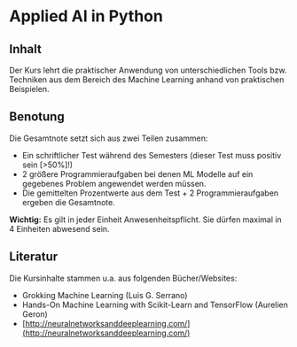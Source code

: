 # Applied AI in Python

## Inhalt

Der Kurs lehrt die praktischer Anwendung von unterschiedlichen Tools bzw. Techniken aus dem Bereich des Machine Learning anhand von
praktischen Beispielen.

## Benotung

Die Gesamtnote setzt sich aus zwei Teilen zusammen:

- Ein schriftlicher Test während des Semesters (dieser Test muss positiv sein [>50%]!)
- 2 größere Programmieraufgaben bei denen ML Modelle auf ein gegebenes Problem angewendet werden müssen.
- Die gemittelten Prozentwerte aus dem Test + 2 Programmieraufgaben ergeben die Gesamtnote.

**Wichtig:** Es gilt in jeder Einheit Anwesenheitspflicht. Sie dürfen maximal in 4 Einheiten abwesend sein.

## Literatur

Die Kursinhalte stammen u.a. aus folgenden Bücher/Websites:

- Grokking Machine Learning (Luis G. Serrano)
- Hands-On Machine Learning with Scikit-Learn and TensorFlow (Aurelien Geron)
- [http://neuralnetworksanddeeplearning.com/](http://neuralnetworksanddeeplearning.com/)
